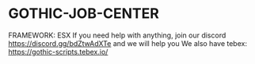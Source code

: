 # GOTHIC-JOB-CENTER

FRAMEWORK: ESX
If you need help with anything, join our discord https://discord.gg/bdZtwAdXTe and we will help you
We also have tebex: https://gothic-scripts.tebex.io/
